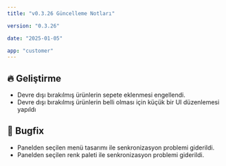 ```yaml
---
title: "v0.3.26 Güncelleme Notları"

version: "0.3.26"

date: "2025-01-05"

app: "customer"
---
```

## 🔥 Geliştirme

- Devre dışı bırakılmış ürünlerin sepete eklenmesi engellendi.
- Devre dışı bırakılmış ürünlerin belli olması için küçük bir UI düzenlemesi yapıldı


## 🐛 Bugfix

- Panelden seçilen menü tasarımı ile senkronizasyon problemi giderildi.
- Panelden seçilen renk paleti ile senkronizasyon problemi giderildi.
